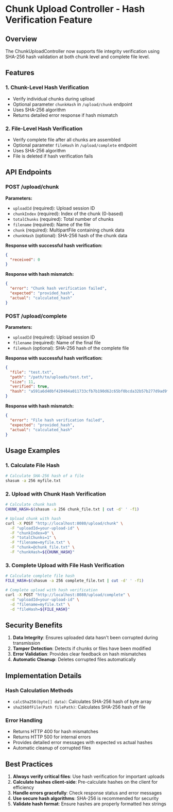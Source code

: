 # Chunk Upload Controller - Hash Verification Feature

## Overview

The ChunkUploadController now supports file integrity verification using SHA-256 hash validation at both chunk level and complete file level.

## Features

### 1. Chunk-Level Hash Verification

- Verify individual chunks during upload
- Optional parameter `chunkHash` in `/upload/chunk` endpoint
- Uses SHA-256 algorithm
- Returns detailed error response if hash mismatch

### 2. File-Level Hash Verification

- Verify complete file after all chunks are assembled
- Optional parameter `fileHash` in `/upload/complete` endpoint
- Uses SHA-256 algorithm
- File is deleted if hash verification fails

## API Endpoints

### POST /upload/chunk

**Parameters:**

- `uploadId` (required): Upload session ID
- `chunkIndex` (required): Index of the chunk (0-based)
- `totalChunks` (required): Total number of chunks
- `filename` (required): Name of the file
- `chunk` (required): MultipartFile containing chunk data
- `chunkHash` (optional): SHA-256 hash of the chunk data

**Response with successful hash verification:**

```json
{
  "received": 0
}
```

**Response with hash mismatch:**

```json
{
  "error": "Chunk hash verification failed",
  "expected": "provided_hash",
  "actual": "calculated_hash"
}
```

### POST /upload/complete

**Parameters:**

- `uploadId` (required): Upload session ID
- `filename` (required): Name of the final file
- `fileHash` (optional): SHA-256 hash of the complete file

**Response with successful hash verification:**

```json
{
  "file": "test.txt",
  "path": "/path/to/uploads/test.txt",
  "size": 11,
  "verified": true,
  "hash": "a591a6d40bf420404a011733cfb7b190d62c65bf0bcda32b57b277d9ad9f146e"
}
```

**Response with hash mismatch:**

```json
{
  "error": "File hash verification failed",
  "expected": "provided_hash",
  "actual": "calculated_hash"
}
```

## Usage Examples

### 1. Calculate File Hash

```bash
# Calculate SHA-256 hash of a file
shasum -a 256 myfile.txt
```

### 2. Upload with Chunk Hash Verification

```bash
# Calculate chunk hash
CHUNK_HASH=$(shasum -a 256 chunk_file.txt | cut -d' ' -f1)

# Upload chunk with hash
curl -X POST "http://localhost:8080/upload/chunk" \
  -F "uploadId=your-upload-id" \
  -F "chunkIndex=0" \
  -F "totalChunks=1" \
  -F "filename=myfile.txt" \
  -F "chunk=@chunk_file.txt" \
  -F "chunkHash=${CHUNK_HASH}"
```

### 3. Complete Upload with File Hash Verification

```bash
# Calculate complete file hash
FILE_HASH=$(shasum -a 256 complete_file.txt | cut -d' ' -f1)

# Complete upload with hash verification
curl -X POST "http://localhost:8080/upload/complete" \
  -d "uploadId=your-upload-id" \
  -d "filename=myfile.txt" \
  -d "fileHash=${FILE_HASH}"
```

## Security Benefits

1. **Data Integrity**: Ensures uploaded data hasn't been corrupted during transmission
2. **Tamper Detection**: Detects if chunks or files have been modified
3. **Error Validation**: Provides clear feedback on hash mismatches
4. **Automatic Cleanup**: Deletes corrupted files automatically

## Implementation Details

### Hash Calculation Methods

- `calcSha256(byte[] data)`: Calculates SHA-256 hash of byte array
- `sha256OfFile(Path filePath)`: Calculates SHA-256 hash of file

### Error Handling

- Returns HTTP 400 for hash mismatches
- Returns HTTP 500 for internal errors
- Provides detailed error messages with expected vs actual hashes
- Automatic cleanup of corrupted files

## Best Practices

1. **Always verify critical files**: Use hash verification for important uploads
2. **Calculate hashes client-side**: Pre-calculate hashes on the client for efficiency
3. **Handle errors gracefully**: Check response status and error messages
4. **Use secure hash algorithms**: SHA-256 is recommended for security
5. **Validate hash format**: Ensure hashes are properly formatted hex strings
